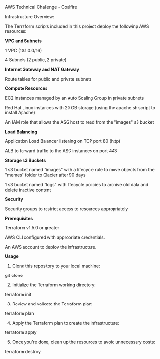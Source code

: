 AWS Technical Challenge - Coalfire

Infrastructure Overview:

The Terraform scripts included in this project deploy the following AWS resources:

**VPC and Subnets**

1 VPC (10.1.0.0/16)

4 Subnets (2 public, 2 private)

**Internet Gateway and NAT Gateway**

Route tables for public and private subnets

**Compute Resources**

EC2 instances managed by an Auto Scaling Group in private subnets

Red Hat Linux instances with 20 GB storage (using the apache.sh script to install Apache)

An IAM role that allows the ASG host to read from the "images" s3 bucket

**Load Balancing**

Application Load Balancer listening on TCP port 80 (http)

ALB to forward traffic to the ASG instances on port 443

**Storage s3 Buckets**

1 s3 bucket named "images" with a lifecycle rule to move objects from the "memes" folder to Glacier after 90 days

1 s3 bucket named "logs" with lifecycle policies to archive old data and delete inactive content

**Security**

Security groups to restrict access to resources appropriately 

**Prerequisites**

Terraform v1.5.0 or greater

AWS CLI configured with appropriate credentials.

An AWS account to deploy the infrastructure.

**Usage**

1. Clone this repository to your local machine:

git clone <repository-url>

2. Initialize the Terraform working directory:

terraform init

3. Review and validate the Terraform plan:

terraform plan

4. Apply the Terraform plan to create the infrastructure:

terraform apply

5. Once you're done, clean up the resources to avoid unnecessary costs:

terraform destroy
